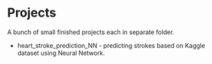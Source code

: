 # Projects
A bunch of small finished projects each in separate folder.
- heart_stroke_prediction_NN - predicting strokes based on Kaggle dataset using Neural Network.
